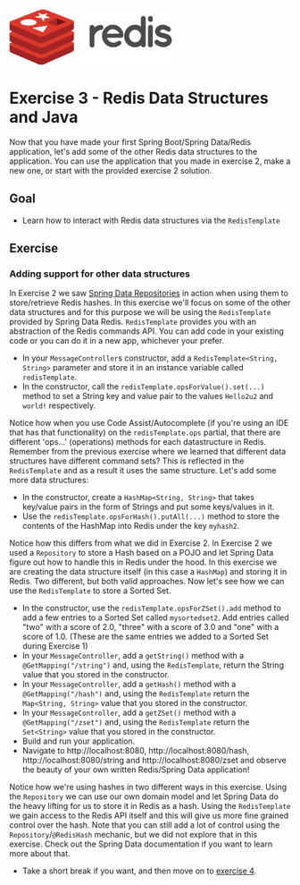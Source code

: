 <img src="../img/redis-logo-full-color-rgb.png" height=100/>

# Exercise 3 - Redis Data Structures and Java
Now that you have made your first Spring Boot/Spring Data/Redis application, let's add some of the other Redis data structures to the application. You can use the application that you made in exercise 2, make a new one, or start with the provided exercise 2 solution.

## Goal

* Learn how to interact with Redis data structures via the `RedisTemplate`

## Exercise
### Adding support for other data structures
In Exercise 2 we saw [Spring Data Repositories](https://docs.spring.io/spring-data/data-commons/docs/2.5.5/reference/html/#repositories) in action when using them to store/retrieve Redis hashes. In this exercise we'll focus on some of the other data structures and for this purpose we will be using the `RedisTemplate` provided by Spring Data Redis. `RedisTemplate` provides you with an abstraction of the Redis commands API. You can add code in your existing code or you can do it in a new app, whichever your prefer.

* In your `MessageController`s constructor, add a `RedisTemplate<String, String>` parameter and store it in an instance variable called `redisTemplate`.
* In the constructor, call the `redisTemplate.opsForValue().set(...)` method to set a String key and value pair to the values `Hello2u2` and `world!` respectively.

Notice how when you use Code Assist/Autocomplete (if you're using an IDE that has that functionality) on the `redisTemplate.ops` partial, that there are different 'ops...' (operations) methods for each datastructure in Redis. Remember from the previous exercise where we learned that different data structures have different command sets? This is reflected in the `RedisTemplate` and as a result it uses the same structure. Let's add some more data structures:

* In the constructor, create a `HashMap<String, String>` that takes key/value pairs in the form of Strings and put some keys/values in it.
* Use the `redisTemplate.opsForHash().putAll(...)` method to store the contents of the HashMap into Redis under the key `myhash2`.

Notice how this differs from what we did in Exercise 2. In Exercise 2 we used a `Repository` to store a Hash based on a POJO and let Spring Data figure out how to handle this in Redis under the hood. In this exercise we are creating the data structure itself (in this case a `HashMap`) and storing it in Redis. Two different, but both valid approaches. Now let's see how we can use the `RedisTemplate` to store a Sorted Set.

* In the constructor, use the `redisTemplate.opsForZSet().add` method to add a few entries to a Sorted Set called `mysortedset2`. Add entries called "two" with a score of 2.0, "three" with a score of 3.0 and "one" with a score of 1.0. (These are the same entries we added to a Sorted Set during Exercise 1)
* In your `MessageController`, add a `getString()` method with a `@GetMapping("/string")` and, using the `RedisTemplate`, return the String value that you stored in the constructor.
* In your `MessageController`, add a `getHash()` method with a `@GetMapping("/hash")` and, using the `RedisTemplate` return the `Map<String, String>` value that you stored in the constructor.
* In your `MessageController`, add a `getZSet()` method with a `@GetMapping("/zset")` and, using the `RedisTemplate` return the `Set<String>` value that you stored in the constructor.
* Build and run your application.
* Navigate to http://localhost:8080, http://localhost:8080/hash, http://localhost:8080/string and http://localhost:8080/zset and observe the beauty of your own written Redis/Spring Data application!

Notice how we're using hashes in two different ways in this exercise. Using the `Repository` we can use our own domain model and let Spring Data do the heavy lifting for us to store it in Redis as a hash. Using the `RedisTemplate` we gain access to the Redis API itself and this will give us more fine grained control over the hash. Note that you can still add a lot of control using the `Repository`/`@RedisHash` mechanic, but we did not explore that in this exercise. Check out the Spring Data documentation if you want to learn more about that.

* Take a short break if you want, and then move on to [exercise 4](exercise-4-start.md).